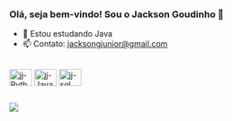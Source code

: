 ### Olá, seja bem-vindo! Sou o Jackson Goudinho 👋

- 🌱 Estou estudando Java
- 📫 Contato: jacksongjunior@gmail.com

 <div style="display: inline_block"><br>
  <img align="center" alt="jj-Python" height="30" width="40" src="https://cdn.jsdelivr.net/gh/devicons/devicon@latest/icons/python/python-original.svg">
  <img align="center" alt="jj-Java" height="30" width="40" src="https://cdn.jsdelivr.net/gh/devicons/devicon@latest/icons/java/java-original.svg">
  <img align="center" alt="jj-sql" height="30" width="40" src="https://cdn.jsdelivr.net/gh/devicons/devicon@latest/icons/azuresqldatabase/azuresqldatabase-original.svg">
</div>

##

<div>
  <a href="https://linkedin.com/in/jackson-silva-goudinho-junior-9161b8248" target="_blank"><img src="https://img.shields.io/badge/-LinkedIn-%230077B5?style=for-the-badge&logo=linkedin&logoColor=white" target="_blank"></a> 
</div>
